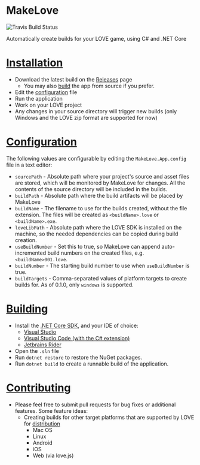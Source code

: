 # MakeLove 
![Travis Build Status](https://api.travis-ci.org/instilledbee/MakeLove.svg?branch=master)

Automatically create builds for your LOVE game, using C# and .NET Core

# [Installation](#installation)
* Download the latest build on the [Releases](https://github.com/instilledbee/MakeLove/releases) page
    * You may also [build](#building) the app from source if you prefer.
* Edit the [configuration](#configuration) file
* Run the application
* Work on your LOVE project
* Any changes in your source directory will trigger new builds (only Windows and the LOVE zip format are supported for now)

# [Configuration](#configuration)
The following values are configurable by editing the `MakeLove.App.config` file in a text editor:
* `sourcePath` - Absolute path where your project's source and asset files are stored, which will be monitored by MakeLove for changes. All the contents of the source directory will be included in the builds.
* `buildPath` - Absolute path where the build artifacts will be placed by MakeLove
* `buildName` - The filename to use for the builds created, without the file extension. The files will be created as `<buildName>.love` or `<buildName>.exe`.
* `loveLibPath` - Absolute path where the LOVE SDK is installed on the machine, so the needed dependencies can be copied during build creation.
* `useBuildNumber` - Set this to true, so MakeLove can append auto-incremented build numbers on the created files, e.g. `<buildName>001.love`.
* `buildNumber` - The starting build number to use when `useBuildNumber` is true.
* `buildTargets` - Comma-separated values of platform targets to create builds for. As of 0.1.0, only `windows` is supported.

# [Building](#building)
* Install the [.NET Core SDK](https://www.microsoft.com/net/learn/get-started), and your IDE of choice:
    * [Visual Studio](https://www.visualstudio.com/thank-you-downloading-visual-studio/?sku=Community&rel=15)
    * [Visual Studio Code (with the C# extension)](https://code.visualstudio.com)
    * [Jetbrains Rider](https://www.jetbrains.com/rider/)
* Open the `.sln` file
* Run `dotnet restore` to restore the NuGet packages.
* Run `dotnet build` to create a runnable build of the application.

# [Contributing](#contributing)
* Please feel free to submit pull requests for bug fixes or additional features. Some feature ideas:
    * Creating builds for other target platforms that are supported by LOVE for [distribution](https://love2d.org/wiki/Game_Distribution)
         * Mac OS
         * Linux
         * Android
         * iOS
         * Web (via love.js)

